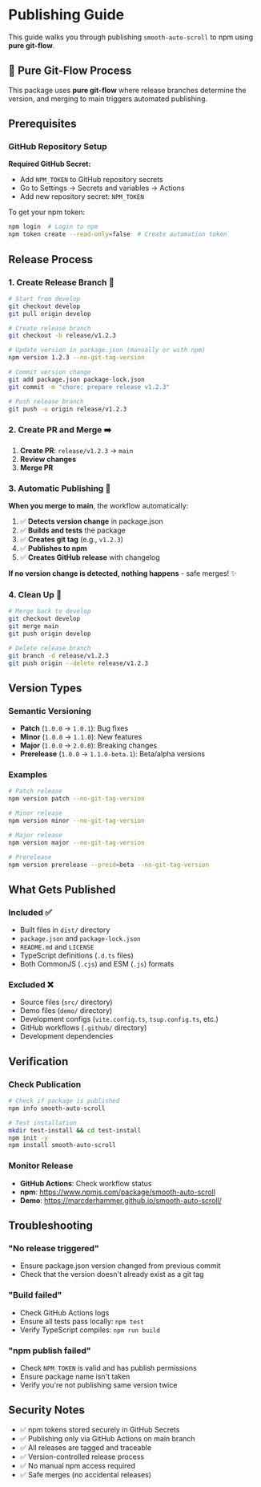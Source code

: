 # Publishing Guide

This guide walks you through publishing `smooth-auto-scroll` to npm using **pure git-flow**.

## 🔄 Pure Git-Flow Process

This package uses **pure git-flow** where release branches determine the version, and merging to main triggers automated publishing.

## Prerequisites

### GitHub Repository Setup
**Required GitHub Secret:**
- Add `NPM_TOKEN` to GitHub repository secrets
- Go to Settings → Secrets and variables → Actions
- Add new repository secret: `NPM_TOKEN`

To get your npm token:
```bash
npm login  # Login to npm
npm token create --read-only=false  # Create automation token
```

## Release Process

### 1. Create Release Branch 🌿

```bash
# Start from develop
git checkout develop
git pull origin develop

# Create release branch
git checkout -b release/v1.2.3

# Update version in package.json (manually or with npm)
npm version 1.2.3 --no-git-tag-version

# Commit version change
git add package.json package-lock.json
git commit -m "chore: prepare release v1.2.3"

# Push release branch
git push -u origin release/v1.2.3
```

### 2. Create PR and Merge ➡️

1. **Create PR**: `release/v1.2.3` → `main`
2. **Review changes**
3. **Merge PR**

### 3. Automatic Publishing 🚀

**When you merge to main**, the workflow automatically:

1. ✅ **Detects version change** in package.json
2. ✅ **Builds and tests** the package
3. ✅ **Creates git tag** (e.g., `v1.2.3`)
4. ✅ **Publishes to npm**
5. ✅ **Creates GitHub release** with changelog

**If no version change is detected, nothing happens** - safe merges! ✨

### 4. Clean Up 🧹

```bash
# Merge back to develop
git checkout develop
git merge main
git push origin develop

# Delete release branch
git branch -d release/v1.2.3
git push origin --delete release/v1.2.3
```

## Version Types

### Semantic Versioning
- **Patch** (`1.0.0` → `1.0.1`): Bug fixes
- **Minor** (`1.0.0` → `1.1.0`): New features
- **Major** (`1.0.0` → `2.0.0`): Breaking changes
- **Prerelease** (`1.0.0` → `1.1.0-beta.1`): Beta/alpha versions

### Examples
```bash
# Patch release
npm version patch --no-git-tag-version

# Minor release  
npm version minor --no-git-tag-version

# Major release
npm version major --no-git-tag-version

# Prerelease
npm version prerelease --preid=beta --no-git-tag-version
```

## What Gets Published

### Included ✅
- Built files in `dist/` directory
- `package.json` and `package-lock.json`
- `README.md` and `LICENSE`
- TypeScript definitions (`.d.ts` files)
- Both CommonJS (`.cjs`) and ESM (`.js`) formats

### Excluded ❌
- Source files (`src/` directory)
- Demo files (`demo/` directory)
- Development configs (`vite.config.ts`, `tsup.config.ts`, etc.)
- GitHub workflows (`.github/` directory)
- Development dependencies

## Verification

### Check Publication
```bash
# Check if package is published
npm info smooth-auto-scroll

# Test installation
mkdir test-install && cd test-install
npm init -y
npm install smooth-auto-scroll
```

### Monitor Release
- **GitHub Actions**: Check workflow status
- **npm**: https://www.npmjs.com/package/smooth-auto-scroll
- **Demo**: https://marcderhammer.github.io/smooth-auto-scroll/

## Troubleshooting

### "No release triggered"
- Ensure package.json version changed from previous commit
- Check that the version doesn't already exist as a git tag

### "Build failed"
- Check GitHub Actions logs
- Ensure all tests pass locally: `npm test`
- Verify TypeScript compiles: `npm run build`

### "npm publish failed"
- Check `NPM_TOKEN` is valid and has publish permissions
- Ensure package name isn't taken
- Verify you're not publishing same version twice

## Security Notes

- ✅ npm tokens stored securely in GitHub Secrets
- ✅ Publishing only via GitHub Actions on main branch
- ✅ All releases are tagged and traceable
- ✅ Version-controlled release process
- ✅ No manual npm access required
- ✅ Safe merges (no accidental releases)
